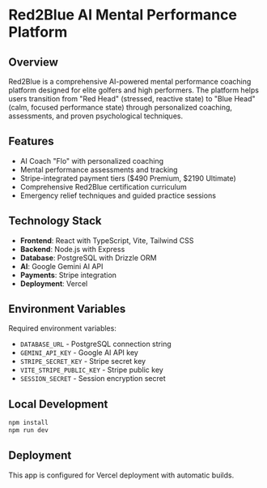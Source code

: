 # Red2Blue AI Mental Performance Platform

## Overview
Red2Blue is a comprehensive AI-powered mental performance coaching platform designed for elite golfers and high performers. The platform helps users transition from "Red Head" (stressed, reactive state) to "Blue Head" (calm, focused performance state) through personalized coaching, assessments, and proven psychological techniques.

## Features
- AI Coach "Flo" with personalized coaching
- Mental performance assessments and tracking
- Stripe-integrated payment tiers ($490 Premium, $2190 Ultimate)
- Comprehensive Red2Blue certification curriculum
- Emergency relief techniques and guided practice sessions

## Technology Stack
- **Frontend**: React with TypeScript, Vite, Tailwind CSS
- **Backend**: Node.js with Express
- **Database**: PostgreSQL with Drizzle ORM
- **AI**: Google Gemini AI API
- **Payments**: Stripe integration
- **Deployment**: Vercel

## Environment Variables
Required environment variables:
- `DATABASE_URL` - PostgreSQL connection string
- `GEMINI_API_KEY` - Google AI API key
- `STRIPE_SECRET_KEY` - Stripe secret key
- `VITE_STRIPE_PUBLIC_KEY` - Stripe public key
- `SESSION_SECRET` - Session encryption secret

## Local Development
```bash
npm install
npm run dev
```

## Deployment
This app is configured for Vercel deployment with automatic builds.
